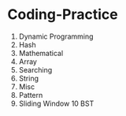 # Coding-Practice

1. Dynamic Programming
2. Hash
3. Mathematical
4. Array
5. Searching
6. String
7. Misc
8. Pattern
9. Sliding Window
10 BST